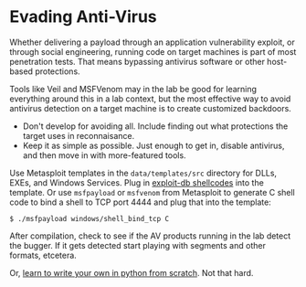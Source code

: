 # Evading Anti-Virus

Whether delivering a payload through an application vulnerability exploit, or through social engineering, running code on target machines is part of most penetration tests. That means bypassing antivirus software or other host-based protections. 

Tools like Veil and MSFVenom may in the lab be good for learning everything around this in a lab context, but the most effective way to avoid antivirus detection on a target machine is to create customized backdoors.

* Don't develop for avoiding all. Include finding out what protections the target uses in reconnaisance.
* Keep it as simple as possible. Just enough to get in, disable antivirus, and then move in with more-featured tools.

Use Metasploit templates in the `data/templates/src` directory for DLLs, EXEs, and Windows Services.
Plug in [exploit-db shellcodes](https://www.exploit-db.com/shellcodes) into the template. Or use `msfpayload` or 
`msfvenom` from Metasploit to generate C shell code to bind a shell to TCP port 4444 and plug that into the template:
	
	$ ./msfpayload windows/shell_bind_tcp C

After compilation, check to see if the AV products running in the lab detect the bugger. If it gets detected start 
playing with segments and other formats, etcetera.

Or, [learn to write your own in python from scratch](https://github.com/tymyrddin/nirridit). Not that hard.
